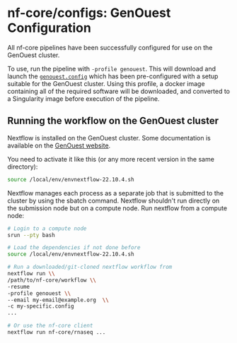 # nf-core/configs: GenOuest Configuration

All nf-core pipelines have been successfully configured for use on the GenOuest cluster.

To use, run the pipeline with `-profile genouest`. This will download and launch the [`genouest.config`](../conf/genouest.config) which has been pre-configured with a setup suitable for the GenOuest cluster. Using this profile, a docker image containing all of the required software will be downloaded, and converted to a Singularity image before execution of the pipeline.

## Running the workflow on the GenOuest cluster

Nextflow is installed on the GenOuest cluster. Some documentation is available on the [GenOuest website](https://www.genouest.org/howto/#nextflow).

You need to activate it like this (or any more recent version in the same directory):

```bash
source /local/env/envnextflow-22.10.4.sh
```

Nextflow manages each process as a separate job that is submitted to the cluster by using the sbatch command.
Nextflow shouldn't run directly on the submission node but on a compute node. Run nextflow from a compute node:

```bash
# Login to a compute node
srun --pty bash

# Load the dependencies if not done before
source /local/env/envnextflow-22.10.4.sh

# Run a downloaded/git-cloned nextflow workflow from
nextflow run \\
/path/to/nf-core/workflow \\
-resume
-profile genouest \\
--email my-email@example.org  \\
-c my-specific.config
...

# Or use the nf-core client
nextflow run nf-core/rnaseq ...
```
